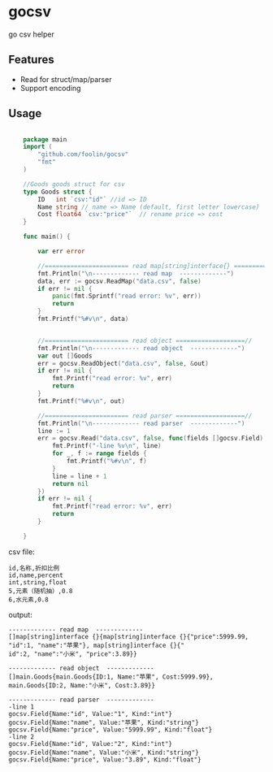 # gocsv

go csv helper

Features
---------

* Read for struct/map/parser
* Support encoding

Usage
---------

```go

    package main
    import (
        "github.com/foolin/gocsv"
        "fmt"
    )

    //Goods goods struct for csv
    type Goods struct {
        ID   int `csv:"id"`	//id => ID
        Name string	// name => Name (default, first letter lowercase)
        Cost float64 `csv:"price"`	// rename price => cost
    }

    func main() {

        var err error

        //======================= read map[string]interface{} ===================//
        fmt.Println("\n------------- read map  -------------")
        data, err := gocsv.ReadMap("data.csv", false)
        if err != nil {
            panic(fmt.Sprintf("read error: %v", err))
            return
        }
        fmt.Printf("%#v\n", data)


        //======================= read object ===================//
        fmt.Println("\n------------- read object  -------------")
        var out []Goods
        err = gocsv.ReadObject("data.csv", false, &out)
        if err != nil {
            fmt.Printf("read error: %v", err)
            return
        }
        fmt.Printf("%#v\n", out)

        //======================= read parser ===================//
        fmt.Println("\n------------- read parser  -------------")
        line := 1
        err = gocsv.Read("data.csv", false, func(fields []gocsv.Field) error {
            fmt.Printf("-line %v\n", line)
            for _, f := range fields {
                fmt.Printf("%#v\n", f)
            }
            line = line + 1
            return nil
        })
        if err != nil {
            fmt.Printf("read error: %v", err)
            return
        }

    }

```

csv file:

    id,名称,折扣比例
    id,name,percent
    int,string,float
    5,元素（随机抽）,0.8
    6,水元素,0.8


output:

    ------------- read map  -------------
    []map[string]interface {}{map[string]interface {}{"price":5999.99, "id":1, "name":"苹果"}, map[string]interface {}{"
    id":2, "name":"小米", "price":3.89}}

    ------------- read object  -------------
    []main.Goods{main.Goods{ID:1, Name:"苹果", Cost:5999.99}, main.Goods{ID:2, Name:"小米", Cost:3.89}}

    ------------- read parser  -------------
    -line 1
    gocsv.Field{Name:"id", Value:"1", Kind:"int"}
    gocsv.Field{Name:"name", Value:"苹果", Kind:"string"}
    gocsv.Field{Name:"price", Value:"5999.99", Kind:"float"}
    -line 2
    gocsv.Field{Name:"id", Value:"2", Kind:"int"}
    gocsv.Field{Name:"name", Value:"小米", Kind:"string"}
    gocsv.Field{Name:"price", Value:"3.89", Kind:"float"}
